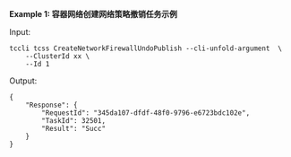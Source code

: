 **Example 1: 容器网络创建网络策略撤销任务示例**



Input: 

```
tccli tcss CreateNetworkFirewallUndoPublish --cli-unfold-argument  \
    --ClusterId xx \
    --Id 1
```

Output: 
```
{
    "Response": {
        "RequestId": "345da107-dfdf-48f0-9796-e6723bdc102e",
        "TaskId": 32501,
        "Result": "Succ"
    }
}
```

